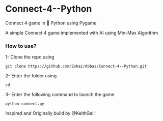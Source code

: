 # Connect-4--Python
Connect 4 game in :snake: Python using Pygame

A simple Connect 4 game implemented with AI using Min-Max Algorithm

### How to use?

1- Clone the repo using 
```
git clone https://github.com/ZohairAbbas/Connect-4--Python.git
```
2- Enter the folder using
```
cd 
```
3- Enter the following command to launch the game
``` 
python connect.py
```

Inspired and Originally build by @KeithGalli

